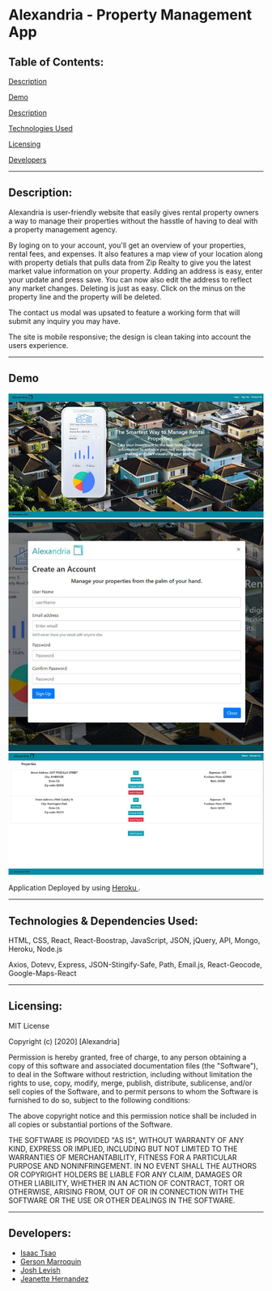 
# Alexandria - Property Management App



## Table of Contents:

[Description](#Descripion)

[Demo](#Demo)

[Description](#Description)

[Technologies Used](#Techologies)

[Licensing](#Licensing)

[Developers](#Developers)



---
## Description:

Alexandria is user-friendly website that easily gives rental property owners a way to manage their properties without the hasstle of having to deal with a property management agency. 

By loging on to your account, you'll get an overview of your properties, rental fees, and expenses. It also features a map view of your location along with property detials that pulls data from Zip Realty to give you the latest market value information on your property. Adding an address is easy, enter your update and press save. You can now also edit the address to reflect any market changes. Deleting is just as easy. Click on the minus on the property line and the property will be deleted. 

The contact us modal was upsated to feature a working form that will submit any inquiry you may have. 

The site is mobile responsive; the design is clean taking into account the users experience. 

--- 

## Demo 

![Screenshot](./public/images/3Demo/landingPage.JPG)
![SignUp](./public/images/3Demo/signUpModal.JPG)
![Properties](./public/images/3Demo/propertiesPage.JPG)



Application Deployed by using <a href=""> Heroku </a>.


---
## Technologies & Dependencies Used:

HTML, CSS, React, React-Boostrap, JavaScript, JSON, jQuery, API, Mongo, Heroku, Node.js

Axios, Dotevv, Express, JSON-Stingify-Safe, Path, Email.js, React-Geocode, Google-Maps-React

---


## Licensing:

MIT License

Copyright (c) [2020] [Alexandria]

Permission is hereby granted, free of charge, to any person obtaining a copy of this software and associated documentation files (the "Software"), to deal in the Software without restriction, including without limitation the rights to use, copy, modify, merge, publish, distribute, sublicense, and/or sell copies of the Software, and to permit persons to whom the Software is furnished to do so, subject to the following conditions:

The above copyright notice and this permission notice shall be included in all copies or substantial portions of the Software.

THE SOFTWARE IS PROVIDED "AS IS", WITHOUT WARRANTY OF ANY KIND, EXPRESS OR IMPLIED, INCLUDING BUT NOT LIMITED TO THE WARRANTIES OF MERCHANTABILITY, FITNESS FOR A PARTICULAR PURPOSE AND NONINFRINGEMENT. IN NO EVENT SHALL THE AUTHORS OR COPYRIGHT HOLDERS BE LIABLE FOR ANY CLAIM, DAMAGES OR OTHER LIABILITY, WHETHER IN AN ACTION OF CONTRACT, TORT OR OTHERWISE, ARISING FROM, OUT OF OR IN CONNECTION WITH THE SOFTWARE OR THE USE OR OTHER DEALINGS IN THE SOFTWARE.


---


## Developers: 

* <a href="https://github.com/leetsao1"> Isaac Tsao </a>
* <a href="https://github.com/goisonberry"> Gerson Marroquin </a>
* <a href="https://github.com/jdlevish"> Josh Levish </a>
* <a href="https://github.com/jeanhern81">Jeanette Hernandez </a>

